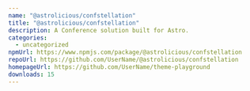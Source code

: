 ```yaml
---
name: "@astrolicious/confstellation"
title: "@astrolicious/confstellation"
description: A Conference solution built for Astro.
categories:
  - uncategorized
npmUrl: https://www.npmjs.com/package/@astrolicious/confstellation
repoUrl: https://github.com/UserName/@astrolicious/confstellation
homepageUrl: https://github.com/UserName/theme-playground
downloads: 15
---
```


